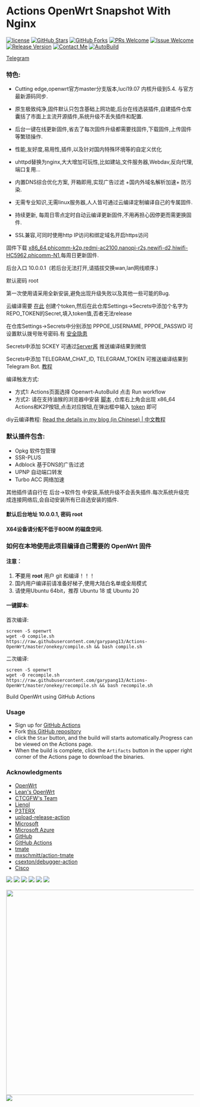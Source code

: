 # Actions OpenWrt Snapshot With Nginx
[1]: https://img.shields.io/badge/license-GPLV2-brightgreen.svg
[2]: /LICENSE
[3]: https://img.shields.io/badge/PRs-welcome-brightgreen.svg
[4]: https://github.com/garypang13/Actions-OpenWrt-Nginx/pulls
[5]: https://img.shields.io/badge/Issues-welcome-brightgreen.svg
[6]: https://github.com/garypang13/Actions-OpenWrt-Nginx/issues/new
[7]: https://img.shields.io/github/v/release/hyird/Action-Openwrt
[8]: https://github.com/garypang13/Actions-OpenWrt-Nginx/releases
[10]: https://img.shields.io/badge/Contact-telegram-blue
[11]: https://t.me/openwrt_nginx
[12]: https://github.com/garypang13/Actions-OpenWrt-Nginx/workflows/Openwrt-AutoBuild/badge.svg
[13]: https://github.com/garypang13/Actions-OpenWrt-Nginx/actions

[![license][1]][2]
[![GitHub Stars](https://img.shields.io/github/stars/garypang13/Actions-OpenWrt-Nginx.svg?style=flat-square&label=Stars)](https://github.com/garypang13/Actions-OpenWrt-Nginx/stargazers)
[![GitHub Forks](https://img.shields.io/github/forks/garypang13/Actions-OpenWrt-Nginx.svg?style=flat-square&label=Forks)](https://github.com/garypang13/Actions-OpenWrt-Nginx/fork)
[![PRs Welcome][3]][4]
[![Issue Welcome][5]][6]
[![Release Version][7]][8]
[![Contact Me][10]][11]
[![AutoBuild][12]][13]

<a href="https://t.me/openwrt_nginx" target="_blank">Telegram</a>
### 特色:

+ Cutting edge,openwrt官方master分支版本,luci19.07 内核升级到5.4. 与官方最新源码同步.

+ 原生极致纯净,固件默认只包含基础上网功能,后台在线选装插件,自建插件仓库囊括了市面上主流开源插件,系统升级不丢失插件和配置.

+ 后台一键在线更新固件,省去了每次固件升级都需要找固件,下载固件,上传固件等繁琐操作.

+ 性能,友好度,易用性,插件,以及针对国内特殊环境等的自定义优化

+ uhttpd替换为nginx,大大增加可玩性,比如建站,文件服务器,Webdav,反向代理,端口复用...

+ 内置DNS综合优化方案, 开箱即用,实现广告过滤 +国内外域名解析加速+ 防污染.

+ 无需专业知识,无需linux服务器,人人皆可通过云编译定制编译自己的专属固件.

+ 持续更新,  每周日零点定时自动云编译更新固件,不用再担心因停更而需更换固件.

+ SSL兼容,可同时使用http IP访问和绑定域名开启https访问

固件下载 [x86_64,phicomm-k2p,redmi-ac2100,nanopi-r2s,newifi-d2,hiwifi-HC5962,phicomm-N1](https://op.supes.top/firmware/),每周日更新固件.

后台入口 10.0.0.1 &nbsp;(若后台无法打开,请插拔交换wan,lan网线顺序.)

默认密码 root

第一次使用请采用全新安装,避免出现升级失败以及其他一些可能的Bug.

云编译需要 [在此](https://github.com/settings/tokens) 创建个token,然后在此仓库Settings->Secrets中添加个名字为REPO_TOKEN的Secret,填入token值,否者无法release

在仓库Settings->Secrets中分别添加 PPPOE_USERNAME, PPPOE_PASSWD 可设置默认拨号账号密码.有 [安全隐患](https://github.com/garypang13/Actions-OpenWrt/issues/23)

Secrets中添加 SCKEY 可通过[Server酱](http://sc.ftqq.com) 推送编译结果到微信

Secrets中添加 TELEGRAM_CHAT_ID, TELEGRAM_TOKEN 可推送编译结果到Telegram Bot. [教程](https://longnight.github.io/2018/12/12/Telegram-Bot-notifications)

编译触发方式: 
   + 方式1: Actions页面选择 Openwrt-AutoBuild 点击 Run workflow
   + 方式2: 请在支持油猴的浏览器中安装 [脚本](https://greasyfork.org/scripts/407616-github-actions-trigger/code/Github%20Actions%20Trigger.user.js) ,仓库右上角会出现 x86_64 Actions和K2P按钮,点击对应按钮,在弹出框中输入 [token](https://github.com/settings/tokens) 即可

diy云编译教程: [Read the details in my blog (in Chinese) | 中文教程](https://p3terx.com/archives/build-openwrt-with-github-actions.html)

### 默认插件包含:

+ Opkg 软件包管理
+ SSR-PLUS
+ Adblock 基于DNS的广告过滤
+ UPNP 自动端口转发
+ Turbo ACC 网络加速

其他插件请自行在 后台->软件包 中安装,系统升级不会丢失插件.每次系统升级完成连接网络后,会自动安装所有已自选安装的插件.

#### 默认后台地址 10.0.0.1, 密码 root

#### X64设备请分配不低于800M 的磁盘空间.

### 如何在本地使用此项目编译自己需要的 OpenWrt 固件

#### 注意：

1. **不**要用 **root** 用户 git 和编译！！！
2. 国内用户编译前请准备好梯子,使用大陆白名单或全局模式
3. 请使用Ubuntu 64bit，推荐  Ubuntu 18 或 Ubuntu 20

#### 一键脚本:

 首次编译:
```
screen -S openwrt
wget -O compile.sh https://raw.githubusercontent.com/garypang13/Actions-OpenWrt/master/onekey/compile.sh && bash compile.sh
```

 二次编译:
```
screen -S openwrt
wget -O recompile.sh https://raw.githubusercontent.com/garypang13/Actions-OpenWrt/master/onekey/recompile.sh && bash recompile.sh
```

Build OpenWrt using GitHub Actions

### Usage

- Sign up for [GitHub Actions](https://github.com/features/actions/signup)
- Fork [this GitHub repository](https://github.com/garypang13/Actions-OpenWrt-Nginx)
- click the `Star` button, and the build will starts automatically.Progress can be viewed on the Actions page.
- When the build is complete, click the `Artifacts` button in the upper right corner of the Actions page to download the binaries.

### Acknowledgments
- [OpenWrt](https://github.com/openwrt/openwrt)
- [Lean's OpenWrt](https://github.com/coolsnowwolf/lede)
- [CTCGFW's Team](https://github.com/project-openwrt/openwrt)
- [Lienol](https://github.com/Lienol/openwrt)
- [P3TERX](https://github.com/P3TERX/Actions-OpenWrt/blob/master/LICENSE)
- [upload-release-action](https://github.com/svenstaro/upload-release-action)
- [Microsoft](https://www.microsoft.com)
- [Microsoft Azure](https://azure.microsoft.com)
- [GitHub](https://github.com)
- [GitHub Actions](https://github.com/features/actions)
- [tmate](https://github.com/tmate-io/tmate)
- [mxschmitt/action-tmate](https://github.com/mxschmitt/action-tmate)
- [csexton/debugger-action](https://github.com/csexton/debugger-action)
- [Cisco](https://www.cisco.com/)

![](https://github.com/garypang13/luci-theme-edge/raw/master/Screenshots/1.png)
![](https://github.com/garypang13/luci-theme-edge/raw/master/Screenshots/2.png)
![](https://github.com/garypang13/luci-theme-edge/raw/master/Screenshots/3.png)
![](https://github.com/garypang13/luci-theme-edge/raw/master/Screenshots/8.png)
![](https://github.com/garypang13/luci-theme-edge/raw/master/Screenshots/4.png)
![](https://github.com/garypang13/luci-theme-edge/raw/master/Screenshots/5.png)
<br/>
<br />
<img src="https://github.com/garypang13/luci-theme-edge/raw/master/Screenshots/6.png" width="550" />
![](https://github.com/garypang13/luci-theme-edge/raw/master/Screenshots/7.png)
